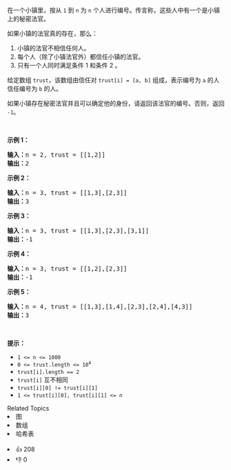 <p>在一个小镇里，按从 <code>1</code> 到 <code>n</code> 为 <code>n</code> 个人进行编号。传言称，这些人中有一个是小镇上的秘密法官。</p>

<p>如果小镇的法官真的存在，那么：</p>

<ol>
	<li>小镇的法官不相信任何人。</li>
	<li>每个人（除了小镇法官外）都信任小镇的法官。</li>
	<li>只有一个人同时满足条件 1 和条件 2 。</li>
</ol>

<p>给定数组 <code>trust</code>，该数组由信任对 <code>trust[i] = [a, b]</code> 组成，表示编号为 <code>a</code> 的人信任编号为 <code>b</code> 的人。</p>

<p>如果小镇存在秘密法官并且可以确定他的身份，请返回该法官的编号。否则，返回 <code>-1</code>。</p>

<p> </p>

<p><strong>示例 1：</strong></p>

<pre>
<strong>输入：</strong>n = 2, trust = [[1,2]]
<strong>输出：</strong>2
</pre>

<p><strong>示例 2：</strong></p>

<pre>
<strong>输入：</strong>n = 3, trust = [[1,3],[2,3]]
<strong>输出：</strong>3
</pre>

<p><strong>示例 3：</strong></p>

<pre>
<strong>输入：</strong>n = 3, trust = [[1,3],[2,3],[3,1]]
<strong>输出：</strong>-1
</pre>

<p><strong>示例 4：</strong></p>

<pre>
<strong>输入：</strong>n = 3, trust = [[1,2],[2,3]]
<strong>输出：</strong>-1
</pre>

<p><strong>示例 5：</strong></p>

<pre>
<strong>输入：</strong>n = 4, trust = [[1,3],[1,4],[2,3],[2,4],[4,3]]
<strong>输出：</strong>3</pre>

<p> </p>

<p><strong>提示：</strong></p>

<ul>
	<li><code>1 <= n <= 1000</code></li>
	<li><code>0 <= trust.length <= 10<sup>4</sup></code></li>
	<li><code>trust[i].length == 2</code></li>
	<li><code>trust[i]</code> 互不相同</li>
	<li><code>trust[i][0] != trust[i][1]</code></li>
	<li><code>1 <= trust[i][0], trust[i][1] <= n</code></li>
</ul>
<div><div>Related Topics</div><div><li>图</li><li>数组</li><li>哈希表</li></div></div><br><div><li>👍 208</li><li>👎 0</li></div>